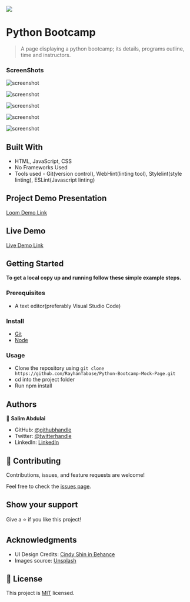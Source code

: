 ![](https://img.shields.io/badge/Microverse-blueviolet)

# Python Bootcamp

> A page displaying a python bootcamp; its details, programs outline, time and instructors.

### ScreenShots

![screenshot](./static/images/readme/pc.jpeg)

![screenshot](./static/images/readme/hamburger-menu.jpeg)

![screenshot](./static/images/readme/headline.jpeg)

![screenshot](./static/images/readme/program.jpeg)

![screenshot](./static/images/readme/instructors.jpeg)



## Built With

- HTML, JavaScript, CSS
- No Frameworks Used
- Tools used - Git(version control), WebHint(linting tool), Stylelint(style linting), ESLint(Javascript linting)

## Project Demo Presentation

[Loom Demo Link](https://www.loom.com/share/353ae7a5db834d128eab8c30bcfd2bdd)

## Live Demo

[Live Demo Link](https://rayhantabase.github.io/Python-Bootcamp-Mock-Page/)


## Getting Started

**To get a local copy up and running follow these simple example steps.**

### Prerequisites
- A text editor(preferably Visual Studio Code)

### Install
-  [Git](https://git-scm.com/downloads)
-  [Node](https://nodejs.org/en/download/)

### Usage
- Clone the repository using  ```git clone https://github.com/RayhanTabase/Python-Bootcamp-Mock-Page.git```
-  cd into the project folder
-  Run npm install

## Authors

👤 **Salim Abdulai**

- GitHub: [@githubhandle](https://github.com/githubhandle)
- Twitter: [@twitterhandle](https://twitter.com/twitterhandle)
- LinkedIn: [LinkedIn](https://linkedin.com/in/linkedinhandle)

## 🤝 Contributing

Contributions, issues, and feature requests are welcome!

Feel free to check the [issues page](../../issues/).

## Show your support

Give a ⭐️ if you like this project!

## Acknowledgments

- UI Design Credits:  [Cindy Shin in Behance](https://www.behance.net/adagio07)
- Images source: [Unsplash](https://unsplash.com) 

## 📝 License

This project is [MIT](./MIT.md) licensed.

